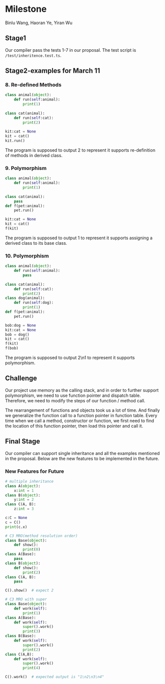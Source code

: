 # Milestone

Binlu Wang, Haoran Ye, Yiran Wu

## Stage1

Our compiler pass the tests 1-7 in our proposal. The test script is `/test/inheritence.test.ts`.

## Stage2-examples for March 11

### 8.  Re-defined Methods

```python
class animal(object):
    def run(self:animal):
        print(1)
        
class cat(animal):
    def run(self:cat):
        print(2)
        
kit:cat = None
kit = cat()
kit.run()
```

The program is supposed to output 2 to represent it supports re-definition of methods in derived class.

### 9.  Polymorphism

```python
class animal(object):
    def run(self:animal):
        print(1)
        
class cat(animal):
    pass
def f(pet:animal):
    pet.run()

kit:cat = None
kit = cat()
f(kit)
```

The program is supposed to output 1 to represent it supports assigning a derived class to its base class.

### 10.  Polymorphism

```python
class animal(object):
    def run(self:animal):
        pass
        
class cat(animal):
    def run(self:cat):
        print(2)
class dog(animal):
    def run(self:dog):
        print(1)
def f(pet:animal):
    pet.run()

bob:dog = None
kit:cat = None
bob = dog()
kit = cat()
f(kit)
f(bob)
```

The program is supposed to output 2\n1 to represent it supports polymorphism.

## Challenge

Our project use memory as the calling stack, and in order to further support polymorphism, we need to use function pointer and dispatch table. Therefore, we need to modify the steps of our function / method call. 

The rearrangement of functions and objects took us a lot of time. And finally we generalize the function call to a function pointer in function table. Every time when we call a method, constructor or function, we first need to find the location of this function pointer, then load this pointer and call it. 



## Final Stage

Our compiler can support single inheritance and all the examples mentioned in the proposal. Below are the new features to be implemented in the future.

### New Features for Future

```python
# multiple inheritance
class A(object):
    x:int = 1
class B(object):
    y:int = 2
class C(A, B):
    z:int = 3

c:C = None
c = C()
print(c.x)
```

```python
# C3 MRO(method resolution order)
class Base(object):
    def show():
        print(0)
class A(Base):
    pass
class B(object):
    def show():
        print(2)
class C(A, B):
    pass

C().show()  # expect 2
```

```python
# C3 MRO with super
class Base(object):
	def work(self):
		print(1)
class A(Base):
	def work(self):
		super().work()
		print(3)
class B(Base):
	def work(self):
		super().work()
		print(2)
class C(A,B):
	def work(self):
		super().work()
		print(4)

C().work()  # expected output is "1\n2\n3\n4"
```







